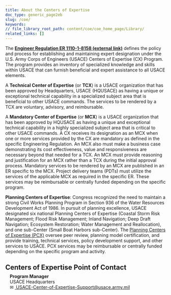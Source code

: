 ```yaml
---
title: About the Centers of Expertise
doc_type: generic_page2eb
slug: /coe/
keywords:
// file_library_root_path: content/coe/coe_home_page/Library/
related_links: []
---
```

The <a href="https://www.publications.usace.army.mil/Portals/76/Users/182/86/2486/ER%201110-1-8158.pdf?ver=07iGp2f-1SR-7Ynpz6y6oA%3d%3d" target="_blank" rel="noopener noreferrer">**Engineer Regulation ER 1110-1-8158 (external link)**</a> defines the policy and process for establishing and maintaining expert designation under the U.S. Army Corps of Engineers (USACE) Centers of Expertise (CX) Program. The program provides an inventory of specialized knowledge and skills within USACE that can furnish beneficial and expert assistance to all USACE elements.

A **Technical Center of Expertise** (or **TCX**) is a USACE organization that has been approved by Headquarters, USACE (HQUSACE) as having a unique or exceptional technical capability in a specialized subject area that is beneficial to other USACE commands. The services to be rendered by a TCX are voluntary, advisory, and reimbursable.

A **Mandatory Center of Expertise** (or **MCX**) is a USACE organization that has been approved by HQUSACE as having a unique and exceptional technical capability in a highly specialized subject area that is critical to other USACE commands. A CX receives its designation as an MCX when one or more services provided by the CX are mandatory as defined in the specific Engineering Regulation. An MCX also must make a business case demonstrating its cost effectiveness, value and responsiveness are necessary beyond that needed for a TCX. An MCX must provide reasoning and justification for an MCX rather than a TCX during the initial approval process. Mandatory services to be rendered by an MCX are published in an ER specific to the MCX. Project delivery teams (PDTs) must utilize the services of the applicable MCX as required in the specific ER. These services may be reimbursable or centrally funded depending on the specific program.

**Planning Centers of Expertise**: Congress recognized the need to maintain a strong Civil Works Planning Program in Section 936 of the Water Resources Development Act of 1986. In pursuit of planning excellence, USACE designated six national Planning Centers of Expertise (Coastal Storm Risk Management; Flood Risk Management; Inland Navigation; Deep Draft Navigation; Ecosystem Restoration; Water Management and Reallocation), and one sub-Center (Small Boat Harbors sub-Center). The <a href="https://planning.erdc.dren.mil/toolbox/people.cfm?Id=0&Option=Planning%20Centers%20of%20Expertise" target="blank">Planning Centers of Expertise (PCX)</a> oversee peer review, planning model certification, and provide training, technical services, policy development support, and other services to USACE. PCX services may be reimbursable or centrally funded depending on the specific program and activity.

<h2 style="margin-bottom: 0;">Centers of Expertise Point of Contact</h2>
<p className="usa-table" style="border-collapse: collapse; border: none; padding: none; margin-right: 0; margin-left: 1em; margin-top: 0.5em; margin-bottom: 1.5em">
    <span style="nowrap"><strong>Program Manager</strong></span><br />
    <span style="nowrap">USACE Headquarters</span><br />
    <span style="nowrap">✉&nbsp;<a href="mailto:USACE-Center-of-Expertise-Support@usace.army.mil?subject=Centers%20of%20Expertise%20Inquiry">
    USACE-Center-of-Expertise-Support@usace.army.mil</a></span>
</p>
